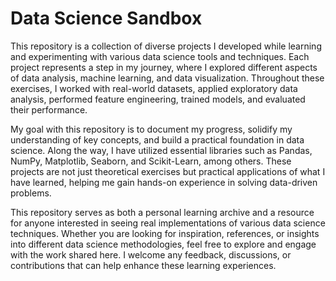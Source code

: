 # **Data Science Sandbox**

This repository is a collection of diverse projects I developed while learning and experimenting with various data science tools and techniques. Each project represents a step in my journey, where I explored different aspects of data analysis, machine learning, and data visualization. Throughout these exercises, I worked with real-world datasets, applied exploratory data analysis, performed feature engineering, trained models, and evaluated their performance.  

My goal with this repository is to document my progress, solidify my understanding of key concepts, and build a practical foundation in data science. Along the way, I have utilized essential libraries such as Pandas, NumPy, Matplotlib, Seaborn, and Scikit-Learn, among others. These projects are not just theoretical exercises but practical applications of what I have learned, helping me gain hands-on experience in solving data-driven problems.  

This repository serves as both a personal learning archive and a resource for anyone interested in seeing real implementations of various data science techniques. Whether you are looking for inspiration, references, or insights into different data science methodologies, feel free to explore and engage with the work shared here. I welcome any feedback, discussions, or contributions that can help enhance these learning experiences.  
